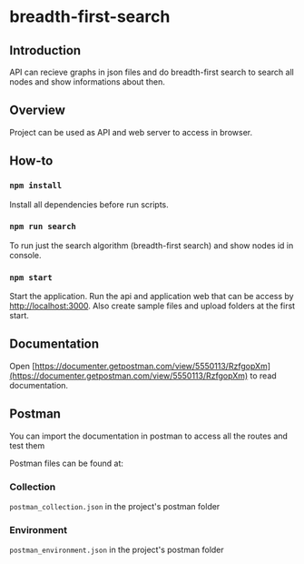 # breadth-first-search

## Introduction
API can recieve graphs in json files and do breadth-first search to search all nodes and show informations about then.

## Overview
Project can be used as API and web server to access in browser.

## How-to

### `npm install`
Install all dependencies before run scripts.

### `npm run search`
To run just the search algorithm (breadth-first search) and show nodes id in console.

### `npm start`
Start the application. Run the api and application web that can be access by [http://localhost:3000](http://localhost:3000). Also create sample files and upload folders at the first start.

## Documentation
Open [https://documenter.getpostman.com/view/5550113/RzfgopXm](https://documenter.getpostman.com/view/5550113/RzfgopXm) to read documentation.

## Postman
You can import the documentation in postman to access all the routes and test them

Postman files can be found at:

### Collection
`postman_collection.json` in the project's postman folder

### Environment
`postman_environment.json` in the project's postman folder